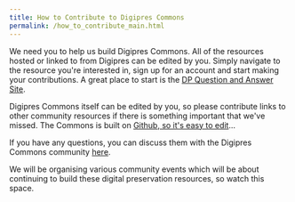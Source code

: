 ```yaml
---
title: How to Contribute to Digipres Commons
permalink: /how_to_contribute_main.html
---
```

We need you to help us build Digipres Commons. All of the resources hosted or linked to from Digipres can be edited by you. Simply navigate to the resource you're interested in, sign up for an account and start making your contributions. A great place to start is the [DP Question and Answer Site](http://qanda.digipres.org/).

Digipres Commons itself can be edited by you, so please contribute links to other community resources if there is something important that we've missed. The Commons is built on [Github, so it's easy to edit](https://github.com/digipres/digipres.github.io)...

If you have any questions, you can discuss them with the Digipres Commons community [here](https://groups.google.com/forum/#!forum/digipres).

We will be organising various community events which will be about continuing to build these digital preservation resources, so watch this space.
